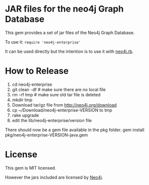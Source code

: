 JAR files for the neo4j Graph Database
==================================================

This gem provides a set of jar files of the Neo4j Graph Database.

To use it: `require 'neo4j-enterprise'`

It can be used directly but the intention is to use it with [neo4j.rb](https://github.com/andreasronge/neo4j).

How to Release
==================================================

1. cd neo4j-enterprise
2. git clean -df # make sure there are no local file
3. rm -rf tmp # make sure old tar file is deleted
4. mkdir tmp
5. Download tar/gz file from http://neo4j.org/download
6. cp ~/Download/neo4j-enterprise-VERSION to tmp
7. rake upgrade
8. edit the lib/neo4j-enterprise/version file

There should now be a gem file available in the pkg folder. 
  gem install pkg/neo4j-enterprise-VERSION-java.gem  

License
==================================================

This gem is MIT licensed.

However the jars included are licensed by [Neo4j](http://neo4j.orb).

